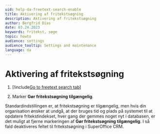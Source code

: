 ```yaml
---
uid: help-da-freetext-search-enable
title: Aktivering af fritekstsøgning
description: Aktivering af fritekstsøgning
author: Bergfrid Dias
date: 03.24.2023
keywords: fritekst, søge
topic: howto
audience: settings
audience_tooltip: Settings and maintenance
language: da
---
```


# Aktivering af fritekstsøgning

1. [!include[Go to freetext search tab](../includes/goto-freetext.md)]

1. Marker **Gør fritekstsøgning tilgængelig**.

Standardindstillingen er, at fritekstsøgning er tilgængelig, men hvis din organisation ønsker at undgå, at der bruges tid og plads på systemet til at opdatere fritekstindekset, hver gang der gemmes noget nyt i databasen, er det muligt at fjerne markeringen af **Gør fritekstsøgning tilgængelig**. I så fald deaktiveres feltet til fritekstsøgning i SuperOffice CRM.

<!-- Referenced links -->

<!-- Referenced images -->
